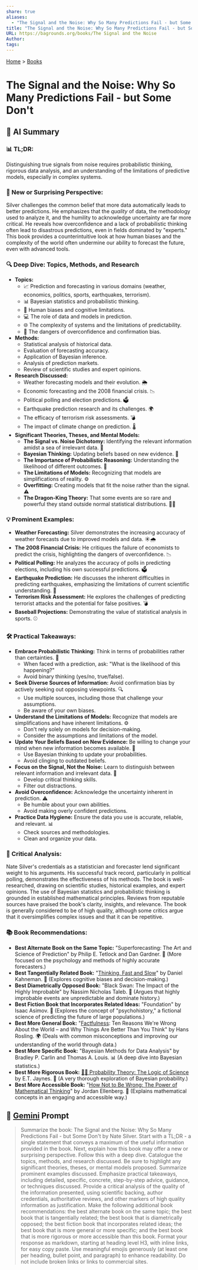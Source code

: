 ```yaml
---
share: true
aliases:
  - "The Signal and the Noise: Why So Many Predictions Fail - but Some Don't"
title: "The Signal and the Noise: Why So Many Predictions Fail - but Some Don't"
URL: https://bagrounds.org/books/The Signal and the Noise
Author: 
tags: 
---
```

[Home](../index.md) > [Books](./index.md)  
# The Signal and the Noise: Why So Many Predictions Fail - but Some Don't  
## 🤖 AI Summary  
### 📊 TL;DR:  
Distinguishing true signals from noise requires probabilistic thinking, rigorous data analysis, and an understanding of the limitations of predictive models, especially in complex systems.  
  
### 🤯 New or Surprising Perspective:  
Silver challenges the common belief that more data automatically leads to better predictions. He emphasizes that the *quality* of data, the methodology used to analyze it, and the humility to acknowledge uncertainty are far more critical. He reveals how overconfidence and a lack of probabilistic thinking often lead to disastrous predictions, even in fields dominated by "experts." This book provides a counterintuitive look at how human biases and the complexity of the world often undermine our ability to forecast the future, even with advanced tools.  
  
### 🔍 Deep Dive: Topics, Methods, and Research  
* **Topics:**  
    * 📈 Prediction and forecasting in various domains (weather, economics, politics, sports, earthquakes, terrorism).  
    * 📊 Bayesian statistics and probabilistic thinking.  
    * 🧠 Human biases and cognitive limitations.  
    * 💻 The role of data and models in prediction.  
    * 🌐 The complexity of systems and the limitations of predictability.  
    * 🚨 The dangers of overconfidence and confirmation bias.  
* **Methods:**  
    * Statistical analysis of historical data.  
    * Evaluation of forecasting accuracy.  
    * Application of Bayesian inference.  
    * Analysis of prediction markets.  
    * Review of scientific studies and expert opinions.  
* **Research Discussed:**  
    * Weather forecasting models and their evolution. 🌦️  
    * Economic forecasting and the 2008 financial crisis. 📉  
    * Political polling and election predictions. 🗳️  
    * Earthquake prediction research and its challenges. 🌍  
    * The efficacy of terrorism risk assessments. 💣  
    * The impact of climate change on prediction. 🌡️  
* **Significant Theories, Theses, and Mental Models:**  
    * **The Signal vs. Noise Dichotomy:** Identifying the relevant information amidst a sea of irrelevant data. 🌊  
    * **Bayesian Thinking:** Updating beliefs based on new evidence. 🔄  
    * **The Importance of Probabilistic Reasoning:** Understanding the likelihood of different outcomes. 🎲  
    * **The Limitations of Models:** Recognizing that models are simplifications of reality. ⚙️  
    * **Overfitting:** Creating models that fit the noise rather than the signal. ⚠️  
    * **The Dragon-King Theory:** That some events are so rare and powerful they stand outside normal statistical distributions. 🐲👑  
  
### 💡 Prominent Examples:  
* **Weather Forecasting:** Silver demonstrates the increasing accuracy of weather forecasts due to improved models and data. ☀️🌧️  
* **The 2008 Financial Crisis:** He critiques the failure of economists to predict the crisis, highlighting the dangers of overconfidence. 📉  
* **Political Polling:** He analyzes the accuracy of polls in predicting elections, including his own successful predictions. 🗳️  
* **Earthquake Prediction:** He discusses the inherent difficulties in predicting earthquakes, emphasizing the limitations of current scientific understanding. 🌋  
* **Terrorism Risk Assessment:** He explores the challenges of predicting terrorist attacks and the potential for false positives. 💣  
* **Baseball Projections:** Demonstrating the value of statistical analysis in sports. ⚾  
  
### 🛠️ Practical Takeaways:  
* **Embrace Probabilistic Thinking:** Think in terms of probabilities rather than certainties. 🎲  
    * When faced with a prediction, ask: "What is the likelihood of this happening?"  
    * Avoid binary thinking (yes/no, true/false).  
* **Seek Diverse Sources of Information:** Avoid confirmation bias by actively seeking out opposing viewpoints. 🔍  
    * Use multiple sources, including those that challenge your assumptions.  
    * Be aware of your own biases.  
* **Understand the Limitations of Models:** Recognize that models are simplifications and have inherent limitations. ⚙️  
    * Don't rely solely on models for decision-making.  
    * Consider the assumptions and limitations of the model.  
* **Update Your Beliefs Based on New Evidence:** Be willing to change your mind when new information becomes available. 🔄  
    * Use Bayesian thinking to update your probabilities.  
    * Avoid clinging to outdated beliefs.  
* **Focus on the Signal, Not the Noise:** Learn to distinguish between relevant information and irrelevant data. 🌊  
    * Develop critical thinking skills.  
    * Filter out distractions.  
* **Avoid Overconfidence:** Acknowledge the uncertainty inherent in prediction. ⚠️  
    * Be humble about your own abilities.  
    * Avoid making overly confident predictions.  
* **Practice Data Hygiene:** Ensure the data you use is accurate, reliable, and relevant. 📊  
    * Check sources and methodologies.  
    * Clean and organize your data.  
  
### 🧐 Critical Analysis:  
Nate Silver's credentials as a statistician and forecaster lend significant weight to his arguments. His successful track record, particularly in political polling, demonstrates the effectiveness of his methods. The book is well-researched, drawing on scientific studies, historical examples, and expert opinions. The use of Bayesian statistics and probabilistic thinking is grounded in established mathematical principles. Reviews from reputable sources have praised the book's clarity, insights, and relevance. The book is generally considered to be of high quality, although some critics argue that it oversimplifies complex issues and that it can be repetitive.  
  
### 📚 Book Recommendations:  
* **Best Alternate Book on the Same Topic:** "Superforecasting: The Art and Science of Prediction" by Philip E. Tetlock and Dan Gardner. 🔮 (More focused on the psychology and methods of highly accurate forecasters.)  
* **Best Tangentially Related Book:** "[Thinking, Fast and Slow](./thinking-fast-and-slow.md)" by Daniel Kahneman. 🧠 (Explores cognitive biases and decision-making.)  
* **Best Diametrically Opposed Book:** "Black Swan: The Impact of the Highly Improbable" by Nassim Nicholas Taleb. 🦢 (Argues that highly improbable events are unpredictable and dominate history.)  
* **Best Fiction Book that Incorporates Related Ideas:** "Foundation" by Isaac Asimov. 🌌 (Explores the concept of "psychohistory," a fictional science of predicting the future of large populations.)  
* **Best More General Book:** "[Factfulness](./factfulness.md): Ten Reasons We're Wrong About the World – and Why Things Are Better Than You Think" by Hans Rosling. 🌍 (Deals with common misconceptions and improving our understanding of the world through data.)  
* **Best More Specific Book:** "Bayesian Methods for Data Analysis" by Bradley P. Carlin and Thomas A. Louis. 📊 (A deep dive into Bayesian statistics.)  
* **Best More Rigorous Book:** [🎲🧮 Probability Theory: The Logic of Science](./probability-theory.md) by E.T. Jaynes. 🔬 (A very thorough exploration of Bayesian probability.)  
* **Best More Accessible Book:** "[How Not to Be Wrong: The Power of Mathematical Thinking](./how-not-to-be-wrong.md)" by Jordan Ellenberg. 📐 (Explains mathematical concepts in an engaging and accessible way.)  
  
## 💬 [Gemini](https://gemini.google.com) Prompt  
> Summarize the book: The Signal and the Noise: Why So Many Predictions Fail - but Some Don't by Nate Silver. Start with a TL;DR - a single statement that conveys a maximum of the useful information provided in the book. Next, explain how this book may offer a new or surprising perspective. Follow this with a deep dive. Catalogue the topics, methods, and research discussed. Be sure to highlight any significant theories, theses, or mental models proposed. Summarize prominent examples discussed. Emphasize practical takeaways, including detailed, specific, concrete, step-by-step advice, guidance, or techniques discussed. Provide a critical analysis of the quality of the information presented, using scientific backing, author credentials, authoritative reviews, and other markers of high quality information as justification. Make the following additional book recommendations: the best alternate book on the same topic; the best book that is tangentially related; the best book that is diametrically opposed; the best fiction book that incorporates related ideas; the best book that is more general or more specific; and the best book that is more rigorous or more accessible than this book. Format your response as markdown, starting at heading level H3, with inline links, for easy copy paste. Use meaningful emojis generously (at least one per heading, bullet point, and paragraph) to enhance readability. Do not include broken links or links to commercial sites.
